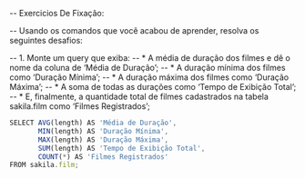 -- Exercicios De Fixação: 

-- Usando os comandos que você acabou de aprender, resolva os seguintes desafios:

-- 1. Monte um query que exiba:
-- * A média de duração dos filmes e dê o nome da coluna de ‘Média de Duração’;
-- * A duração mínima dos filmes como ‘Duração Mínima’;
-- * A duração máxima dos filmes como ‘Duração Máxima’;
-- * A soma de todas as durações como ‘Tempo de Exibição Total’;
-- * E, finalmente, a quantidade total de filmes cadastrados na tabela sakila.film como ‘Filmes Registrados’;
```js
SELECT AVG(length) AS 'Média de Duração',
       MIN(length) AS 'Duração Mínima',
       MAX(length) AS 'Duração Máxima',
       SUM(length) AS 'Tempo de Exibição Total',
       COUNT(*) AS 'Filmes Registrados'
FROM sakila.film;
```